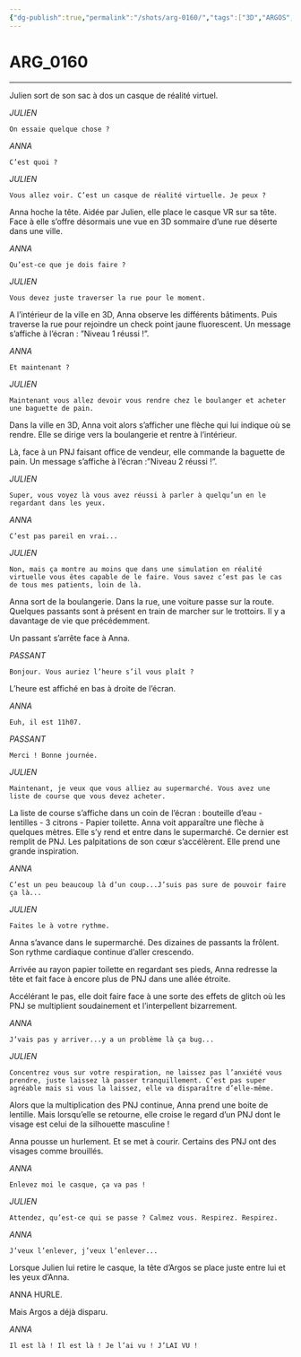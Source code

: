 ```yaml
---
{"dg-publish":true,"permalink":"/shots/arg-0160/","tags":["3D","ARGOS","Shots"]}
---
```



# ARG_0160
---
Julien sort de son sac à dos un casque de réalité virtuel. 

*JULIEN* 
```
On essaie quelque chose ? 
```
*ANNA* 
```
C’est quoi ? 
```
*JULIEN* 
```
Vous allez voir. C’est un casque de réalité virtuelle. Je peux ? 
```
Anna hoche la tête. Aidée par Julien, elle place le casque VR sur sa tête. Face à elle s’offre désormais une vue en 3D sommaire d’une rue déserte dans une ville. 

*ANNA* 
```
Qu’est-ce que je dois faire ? 
```
*JULIEN* 
```
Vous devez juste traverser la rue pour le moment.
```
A l’intérieur de la ville en 3D, Anna observe les différents bâtiments. Puis traverse la rue pour rejoindre un check point jaune fluorescent. Un message s’affiche à l’écran : ”Niveau 1 réussi !”. 

*ANNA* 
```
Et maintenant ? 
```
*JULIEN* 
```
Maintenant vous allez devoir vous rendre chez le boulanger et acheter une baguette de pain. 
```
Dans la ville en 3D, Anna voit alors s’afficher une flèche qui lui indique où se rendre. Elle se dirige vers la boulangerie et rentre à l’intérieur. 

Là, face à un PNJ faisant office de vendeur, elle commande la baguette de pain. Un message s’affiche à l’écran :”Niveau 2 réussi !”. 

*JULIEN* 
```
Super, vous voyez là vous avez réussi à parler à quelqu’un en le regardant dans les yeux. 
```
*ANNA* 
```
C’est pas pareil en vrai... 
```
*JULIEN* 
```
Non, mais ça montre au moins que dans une simulation en réalité virtuelle vous êtes capable de le faire. Vous savez c’est pas le cas de tous mes patients, loin de là. 
```
Anna sort de la boulangerie. Dans la rue, une voiture passe sur la route. Quelques passants sont à présent en train de marcher sur le trottoirs. Il y a davantage de vie que précédemment. 

Un passant s’arrête face à Anna. 

*PASSANT* 
```
Bonjour. Vous auriez l’heure s’il vous plaît ? 
```
L’heure est affiché en bas à droite de l’écran. 

*ANNA* 
```
Euh, il est 11h07.
```
*PASSANT* 
```
Merci ! Bonne journée. 
```
*JULIEN* 
```
Maintenant, je veux que vous alliez au supermarché. Vous avez une liste de course que vous devez acheter. 
```

La liste de course s’affiche dans un coin de l’écran : bouteille d’eau - lentilles - 3 citrons - Papier toilette. Anna voit apparaître une flèche à quelques mètres. Elle s’y rend et entre dans le supermarché. Ce dernier est remplit de PNJ. Les palpitations de son cœur s’accélèrent. Elle prend une grande inspiration. 

*ANNA* 
```
C’est un peu beaucoup là d’un coup...J’suis pas sure de pouvoir faire ça là... 
```
*JULIEN* 
```
Faites le à votre rythme. 
```
Anna s’avance dans le supermarché. Des dizaines de passants la frôlent. Son rythme cardiaque continue d’aller crescendo. 

Arrivée au rayon papier toilette en regardant ses pieds, Anna redresse la tête et fait face à encore plus de PNJ dans une allée étroite. 

Accélérant le pas, elle doit faire face à une sorte des effets de glitch où les PNJ se multiplient soudainement et l’interpellent bizarrement. 

*ANNA* 
```
J’vais pas y arriver...y a un problème là ça bug... 
```
*JULIEN* 
```
Concentrez vous sur votre respiration, ne laissez pas l’anxiété vous prendre, juste laissez là passer tranquillement. C’est pas super agréable mais si vous la laissez, elle va disparaître d’elle-même. 
```
Alors que la multiplication des PNJ continue, Anna prend une boite de lentille. Mais lorsqu’elle se retourne, elle croise le regard d’un PNJ dont le visage est celui de la silhouette masculine ! 

Anna pousse un hurlement. Et se met à courir. Certains des PNJ ont des visages comme brouillés. 

*ANNA* 
```
Enlevez moi le casque, ça va pas ! 
```
*JULIEN* 
```
Attendez, qu’est-ce qui se passe ? Calmez vous. Respirez. Respirez. 
```
*ANNA* 
```
J’veux l’enlever, j’veux l’enlever... 
```

Lorsque Julien lui retire le casque, la tête d’Argos se place juste entre lui et les yeux d’Anna. 

ANNA HURLE. 

Mais Argos a déjà disparu. 

*ANNA*
```
Il est là ! Il est là ! Je l’ai vu ! J’LAI VU ! 
```

